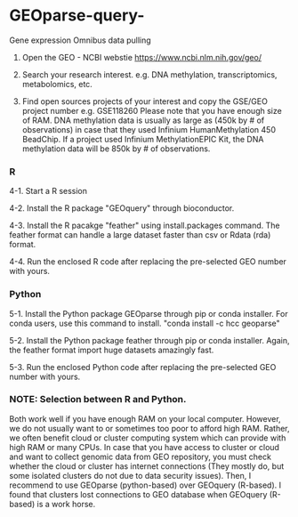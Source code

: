 # GEOparse-query-
Gene expression Omnibus data pulling

1. Open the GEO - NCBI webstie
https://www.ncbi.nlm.nih.gov/geo/

2. Search your research interest.
e.g. DNA methylation, transcriptomics, metabolomics, etc.

3. Find open sources projects of your interest and copy the GSE/GEO project number
e.g. GSE118260
Please note that you have enough size of RAM. DNA methylation data is usually as large as (450k by # of observations) in case that they used Infinium HumanMethylation 450 BeadChip. If a project used Infinium MethylationEPIC Kit, the DNA methylation data will be 850k by # of observations.


### R
4-1. Start a R session

4-2. Install the R package "GEOquery" through bioconductor.

4-3. Install the R pacakge "feather" using install.packages command. The feather format can handle a large dataset faster than csv or Rdata (rda) format.

4-4. Run the enclosed R code after replacing the pre-selected GEO number with yours.

### Python
5-1. Install the Python package GEOparse through pip or conda installer.
For conda users, use this command to install. "conda install -c hcc geoparse"

5-2. Install the Python package feather through pip or conda installer.
Again, the feather format import huge datasets amazingly fast.

5-3. Run the enclosed Python code after replacing the pre-selected GEO number with yours.


### NOTE: Selection between R and Python.
Both work well if you have enough RAM on your local computer. However, we do not usually want to or sometimes too poor to afford high RAM. Rather, we often benefit cloud or cluster computing system which can provide with high RAM or many CPUs. In case that you have access to cluster or cloud and want to collect genomic data from GEO repository, you must check whether the cloud or cluster has internet connections (They mostly do, but some isolated clusters do not due to data security issues). Then, I recommend to use GEOparse (python-based) over GEOquery (R-based). I found that clusters lost connections to GEO database when GEOquery (R-based) is a work horse.

